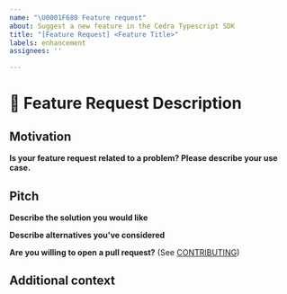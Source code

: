 ```yaml
---
name: "\U0001F680 Feature request"
about: Suggest a new feature in the Cedra Typescript SDK
title: "[Feature Request] <Feature Title>"
labels: enhancement
assignees: ''

---
```


# 🚀 Feature Request Description

<!--  A clear description of the feature being requested -->

## Motivation

**Is your feature request related to a problem? Please describe your use case.**
<!-- A clear description of what the problem is. Ex. I'm always frustrated when I try to do [...] -->

<!-- Please link to any relevant issues or other pull requests! -->

## Pitch

**Describe the solution you would like**
<!-- A clear description of your expected feature behavior. -->

**Describe alternatives you've considered**
<!-- A clear and concise description of any alternative solutions or features you've considered. -->

**Are you willing to open a pull request?** (See [CONTRIBUTING](../../CONTRIBUTING.md))

## Additional context

<!-- Add any other context or screenshots about the feature request here. -->
